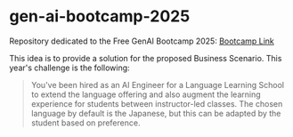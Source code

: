 # gen-ai-bootcamp-2025

Repository dedicated to the Free GenAI Bootcamp 2025: [Bootcamp Link](https://app.exampro.co/student/journey/exp-genai)

This idea is to provide a solution for the proposed Business Scenario. This year's challenge is the following: 

> You've been hired as an AI Engineer for a Language Learning School to extend the language offering and also augment the learning experience for students between instructor-led classes. The chosen language by default is the Japanese, but this can be adapted by the student based on preference. 